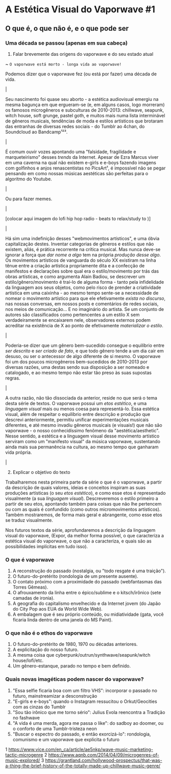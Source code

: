 # A Estética Visual do Vaporwave #1
## O que é, o que não é, e o que pode ser

### Uma década se passou (apenas em sua cabeça)

1. Falar brevemente das origens do vaporwave e do seu estado atual

~ `O vaporwave está morto - longa vida ao vaporwave!`

Podemos dizer que o vaporwave fez (ou está por fazer) uma década de vida.

|

Seu nascimento foi quase seu aborto - a estética audiovisual emergiu na mesma bagunça em que ergueram-se (e, em alguns casos, logo morreram) os famosos microgêneros e subculturas de 2010-2013: chillwave, seapunk, witch house, soft grunge, pastel goth, e muitos mais numa lista interminável de gêneros musicais, tendências de moda e estilos artísticos que brotaram das entranhas de diversas redes sociais - do Tumblr ao 4chan, do Soundcloud ao Bandcamp¹²³.

|

É comum ouvir vozes apontando uma "falsidade, fragilidade e marqueteirismo" desses _trends_ da Internet. Apesar de Ezra Marcus viver em uma caverna na qual não existem e-girls e e-boys fazendo imagens com golfinhos e anjos renascentistas no PicsArt¹, é impossível não se pegar pensando em como nossas músicas aestéticas são perfeitas para o algoritmo do Youtube.

|

Ou para fazer memes.

|

[colocar aqui imagem do lofi hip hop radio - beats to relax/study to )]

|

Há sim uma indefinição desses "webmovimentos artísticos", e uma óbvia capitalização destes. Inventar categorias de gêneros e estilos que não existem, aliás, é prática recorrente na crítica musical. Mas nunca deve-se ignorar a força que _dar nome a algo_ tem na própria _produção desse algo_. Os movimentos artísticos de vanguarda do século XX existiram na linha tênue entre a criação artística propriamente dita e a confecção de manifestos e declarações sobre qual era o estilo/movimento por trás das obras artísticas, e como argumenta Alain Badiou, se descrever um estilo/gênero/movimento é traí-lo de alguma forma - tanto pela infidelidade da linguagem aos seus objetos, como pelo risco de prender a criatividade artística em uma caixinha - ao mesmo tempo sente-se a necessidade de nomear o movimento artístico para que ele efetivamente _exista no discurso_, nas nossas conversas, em nossos posts e comentários de redes sociais, nos meios de comunicação... E no imaginário do artista. Se um conjunto de autores são classificados como pertencentes a um estilo X sem verdadeiramente se encaixarem nele, observadores externos podem acreditar na existência de X ao ponto de efetivamente _materializar o estilo_.

|

Poderia-se dizer que um gênero bem-sucedido consegue o equilíbrio entre _ser descrito_ e _ser criado de fato_, e que todo gênero tende a um dia cair em desuso, ou ser o antecessor de algo diferente de si mesmo. O vaporwave foi um dos poucos microgêneros bem-sucedidos de 2010-2013 por diversas razões, uma destas sendo sua disposição a ser nomeado e catalogado, e ao mesmo tempo não estar tão preso às suas supostas regras.

|

A outra razão, não tão dissociada da anterior, reside no que será o tema desta série de textos. O vaporwave possui um _etos estético_, e uma _linguagem visual_ mais ou menos coesa para representá-lo. Essa estética visual, além de respeitar o equilíbrio entre descrição e produção que descrevi anteriormente, permitiu unificar experimentações musicais diferentes, e até mesmo invadiu gêneros musicais (e visuais!) que não são vaporwave - o nosso conhecidíssimo fenômeno da  "aestética/aesthetic". Nesse sentido, a estética e a linguagem visual desse movimento artístico serviram como um "manifesto visual" da música vaporwave, sustentando ainda mais sua permanência na cultura, ao mesmo tempo que ganharam vida própria.

|

2. Explicar o objetivo do texto

Trabalharemos nesta primeira parte da série o que é o vaporwave, a partir da descrição de quais valores, ideias e conceitos inspiram as suas produções artísticas (o seu _etos estético_), e como esse etos é representado visualmente (a sua _linguagem visual_). Descreveremos o estilo primeiro a partir de seu etos, apontando também para coisas que não lhe pertencem ou com as quais é confundido (como outros micromovimentos artísticos). Também mostraremos, de forma mais geral e abrangente, como esse etos se traduz visualmente.

Nos futuros textos da série, aprofundaremos a descrição da linguagem visual do vaporwave, (Expor, da melhor forma possível, o que caracteriza a estética visual do vaporwave, o que não a caracteriza, e quais são as possibilidades implícitas em tudo isso). 
### O que é vaporwave

1. A reconstrução do passado (nostalgia, ou "todo resgate é uma traição").
2. O futuro-do-pretérito (rondologia de um presente ausente).
3. O contato próximo com a proximidade do passado (webfantasmas das Torres Gêmeas).
4. O afrouxamento da linha entre o épico/sublime e o kitsch/irônico (sete camadas de ironia).
6. A geografia do capitalismo envelhecido e da Internet jovem (do Japão do City Pop aos EUA da World Wide Web).
5. A embalagem que é seu próprio conteúdo, ou midiatividade (gata, você ficaria linda dentro de uma janela do MS Paint). 

### O que não é o ethos do vaporwave

1. O futuro-do-pretérito de 1980, 1970 ou décadas anteriores.
2. A explicitação do nosso futuro.
3. A mesma coisa que cyberpunk/outrun/synthwave/seapunk/witch house/lofi/etc.
4. Um gênero-estanque, parado no tempo e bem definido.

###

### Quais novas imagéticas podem nascer do vaporwave?

1. "Essa selfie ficaria boa com um filtro VHS": incorporar o passado no futuro, mainstreamizar a desconstrução
2. "E-girls e e-boys": quando o Instagram ressucitou o Orkut/Geocities com as cinzas do Tumblr  
3. "Sou tão irônico que me torno sério": Julius Evola reencontra a Tradição no fashwave
4. "A vida é uma merda, agora me passa o like": do sadboy ao doomer, ou o conforto de uma Tumblr-tristeza neon
5. "Buscar o espectro do passado, e então exorcizá-lo": rondologia, comunismo e um vaporwave que explicita o futuro

1 https://www.vice.com/en_ca/article/ae5nkp/wave-music-marketing-tactic-microgenre
2 https://www.aqnb.com/2014/04/09/microgenres-of-music-explored/
3 https://grantland.com/hollywood-prospectus/that-was-a-thing-the-brief-history-of-the-totally-made-up-chillwave-music-genre/
